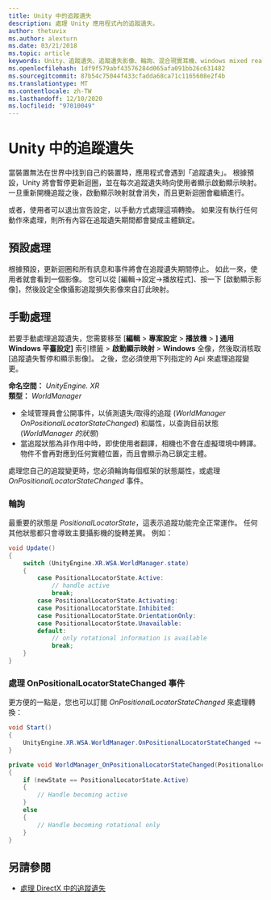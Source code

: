 ```yaml
---
title: Unity 中的追蹤遺失
description: 處理 Unity 應用程式內的追蹤遺失。
author: thetuvix
ms.author: alexturn
ms.date: 03/21/2018
ms.topic: article
keywords: Unity、追蹤遺失、追蹤遺失影像、輪詢、混合現實耳機、windows mixed reality 耳機、虛擬實境耳機
ms.openlocfilehash: 1df9f579abf43576284d065afa091bb26c631482
ms.sourcegitcommit: 87b54c75044f433cfadda68ca71c1165608e2f4b
ms.translationtype: MT
ms.contentlocale: zh-TW
ms.lasthandoff: 12/10/2020
ms.locfileid: "97010049"
---
```

# <a name="tracking-loss-in-unity"></a>Unity 中的追蹤遺失

當裝置無法在世界中找到自己的裝置時，應用程式會遇到「追蹤遺失」。 根據預設，Unity 將會暫停更新迴圈，並在每次追蹤遺失時向使用者顯示啟動顯示映射。 一旦重新開機追蹤之後，啟動顯示映射就會消失，而且更新迴圈會繼續進行。

或者，使用者可以退出宣告設定，以手動方式處理這項轉換。 如果沒有執行任何動作來處理，則所有內容在追蹤遺失期間都會變成主體鎖定。

## <a name="default-handling"></a>預設處理

根據預設，更新迴圈和所有訊息和事件將會在追蹤遺失期間停止。 如此一來，使用者就會看到一個影像。 您可以從 [編輯->設定->播放程式]、按一下 [啟動顯示影像]，然後設定全像攝影追蹤損失影像來自訂此映射。

## <a name="manual-handling"></a>手動處理

若要手動處理追蹤遺失，您需要移至 [**編輯**  >  **專案設定**  >  **播放機**  >  **] 通用 Windows 平臺設定]** 索引標籤  >  **啟動顯示映射**  >  **Windows** 全像，然後取消核取 [追蹤遺失暫停和顯示影像]。 之後，您必須使用下列指定的 Api 來處理追蹤變更。

**命名空間：** *UnityEngine. XR*<br>
**類型：** *WorldManager*

* 全域管理員會公開事件，以偵測遺失/取得的追蹤 (*WorldManager OnPositionalLocatorStateChanged*) 和屬性，以查詢目前狀態 (*WorldManager 的狀態*) 
* 當追蹤狀態為非作用中時，即使使用者翻譯，相機也不會在虛擬環境中轉譯。 物件不會再對應到任何實體位置，而且會顯示為已鎖定主體。

處理您自己的追蹤變更時，您必須輪詢每個框架的狀態屬性，或處理 *OnPositionalLocatorStateChanged* 事件。

### <a name="polling"></a>輪詢

最重要的狀態是 *PositionalLocatorState*，這表示追蹤功能完全正常運作。 任何其他狀態都只會導致主要攝影機的旋轉差異。 例如：

```cs
void Update()
{
    switch (UnityEngine.XR.WSA.WorldManager.state)
    {
        case PositionalLocatorState.Active:
            // handle active
            break;
        case PositionalLocatorState.Activating:
        case PositionalLocatorState.Inhibited:
        case PositionalLocatorState.OrientationOnly:
        case PositionalLocatorState.Unavailable:
        default:
            // only rotational information is available
            break;
    }
}
```

### <a name="handling-the-onpositionallocatorstatechanged-event"></a>處理 OnPositionalLocatorStateChanged 事件

更方便的一點是，您也可以訂閱 *OnPositionalLocatorStateChanged* 來處理轉換：

```cs
void Start()
{
    UnityEngine.XR.WSA.WorldManager.OnPositionalLocatorStateChanged += WorldManager_OnPositionalLocatorStateChanged;
}

private void WorldManager_OnPositionalLocatorStateChanged(PositionalLocatorState oldState, PositionalLocatorState newState)
{
    if (newState == PositionalLocatorState.Active)
    {
        // Handle becoming active
    }
    else
    {
        // Handle becoming rotational only
    }
}
```

## <a name="see-also"></a>另請參閱
* [處理 DirectX 中的追蹤遺失](../native/coordinate-systems-in-directx.md#handling-tracking-loss)
